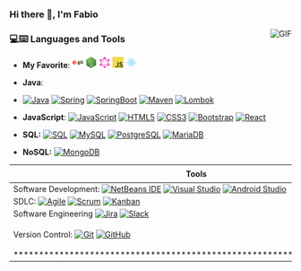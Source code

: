 ### Hi there 👋, I'm Fabio 
 <img align="right" alt="GIF" src="https://user-images.githubusercontent.com/55299077/112049828-e748da80-8b2e-11eb-866d-6fb23ea72864.png" />

 
### 💻:keyboard: Languages and Tools 

 - **My Favorite**:
<code><img height="20" src="https://raw.githubusercontent.com/github/explore/80688e429a7d4ef2fca1e82350fe8e3517d3494d/topics/git/git.png"></code>
<code><img height="20" src="https://raw.githubusercontent.com/github/explore/80688e429a7d4ef2fca1e82350fe8e3517d3494d/topics/nodejs/nodejs.png"></code>
<code><img height="20" src="https://raw.githubusercontent.com/github/explore/80688e429a7d4ef2fca1e82350fe8e3517d3494d/topics/graphql/graphql.png"></code>
<code><img height="20" src="https://raw.githubusercontent.com/github/explore/80688e429a7d4ef2fca1e82350fe8e3517d3494d/topics/javascript/javascript.png"></code>
<code><img height="20" src="https://raw.githubusercontent.com/github/explore/80688e429a7d4ef2fca1e82350fe8e3517d3494d/topics/react/react.png"></code>

  - **Java**: 
  -  [![Java](https://img.shields.io/badge/Java-orange?style=flat&logo=java&logoColor=white&link=https://github.com/farpires/practiceJavaJavascriptGo)](https://github.com/farpires/practiceJavaJavascriptGo) 
  [![Spring](https://img.shields.io/badge/-Spring-lightgray?style=flat&logo=spring&link=hhttps://github.com/farpires/practiceJavaJavascriptGo)](https://github.com/farpires/practiceJavaJavascriptGo) 
  [![SpringBoot](https://img.shields.io/badge/-Springboot-black?style=flat&logo=springboot&link=https://github.com/farpires/practiceJavaJavascriptGo)](https://github.com/farpires/practiceJavaJavascriptGo) 
  [![Maven](https://img.shields.io/badge/Maven-C71A36?style=flat&logo=apache-maven&link=https://github.com/farpires/practiceJavaJavascriptGo)](https://github.com/farpires/practiceJavaJavascriptGo) 
  [![Lombok](https://img.shields.io/badge/Lombok-02303A?style=flat&logo=lombok&link=https://github.com/farpires/practiceJavaJavascriptGo)](https://github.com/farpires/practiceJavaJavascriptGo) 

  - **JavaScript**: 
  [![JavaScript](https://img.shields.io/badge/-JavaScript-black?style=flat&logo=javascript&link=https://github.com/farpires/practiceJavaJavascriptGo)](https://github.com/farpires/practiceJavaJavascriptGo) 
  [![HTML5](https://img.shields.io/badge/-HTML5-E34F26?style=flat&logo=html5&logoColor=white&link=https://github.com/farpires/practiceJavaJavascriptGo)](https://github.com/farpires/practiceJavaJavascriptGo) 
  [![CSS3](https://img.shields.io/badge/-CSS3-1572B6?style=flat&logo=css3&link=https://github.com/farpires/practiceJavaJavascriptGo)](https://github.com/farpires/practiceJavaJavascriptGo) 
  [![Bootstrap](https://img.shields.io/badge/-Bootstrap-purple?style=flat&logo=bootstrap&link=https://github.com/farpires/practiceJavaJavascriptGo)](https://github.com/farpires/practiceJavaJavascriptGo) 
  [![React](https://img.shields.io/badge/-React-1572B6?style=flat&logo=react&link=https://github.com/farpires/practiceJavaJavascriptGo)](https://github.com/farpires/practiceJavaJavascriptGo) 
  - **SQL:**
  [![SQL](https://img.shields.io/badge/-SQL-orange?style=flat&logo=sql&link=https://github.com/farpires)](https://github.com/farpires)
  [![MySQL](https://img.shields.io/badge/-MySQL-lightgray?style=flat&logo=mysql&link=https://github.com/farpires)](https://github.com/farpires)
  [![PostgreSQL](https://img.shields.io/badge/-PostgreSQL-blue?style=flat&logo=postgresql&link=https://github.com/farpires)](https://github.com/farpires)
  [![MariaDB](https://img.shields.io/badge/-MariaDB-blue?style=flat&logo=mariadb&link=https://github.com/farpires)](https://github.com/farpires)
  
   - **NoSQL:**
  [![MongoDB](https://img.shields.io/badge/-MondoDB-green?style=flat&logo=mongodb&link=https://github.com/farpires)](https://github.com/farpires)


 Tools | 📫 How to reach me::
-------------------------------------------------- | ------------------------------------------------
Software Development: [![NetBeans IDE](https://img.shields.io/badge/-1B6AC6?style=flat&logo=Apache-NetBeans-IDE&logoColor=white&link=https://github.com/farpires)](https://github.com/farpires) [![Visual Studio](https://img.shields.io/badge/-007ACC?style=flat&logo=Visual-Studio-Code&logoColor=white&link=https://github.com/farpires)](https://github.com/farpires) [![Android Studio](https://img.shields.io/badge/-3DDC84?style=flat&logo=Android-Studio&logoColor=white&link=https://github.com/farpires)](https://github.com/farpires)|    Email :[arpirez.fabio@gmail.com](arpirez.fabio@gmail.com)
SDLC: [![Agile](https://img.shields.io/badge/Agile-blue?style=flat&logo=Agile&logoColor=white&link=https://github.com/farpires)](https://github.com/farpires) [![Scrum](https://img.shields.io/badge/Scrum-green?style=flat&logo=Scrum&logoColor=white&link=https://github.com/farpires)](https://github.com/farpires) [![Kanban](https://img.shields.io/badge/Kanban-red?style=flat&logo=Kanban&logoColor=white&link=https://github.com/farpires)](https://github.com/farpires)|    Linkedln : [@myLinkedln](https://www.linkedin.com/in/fa-arp-4b990061/)
Software Engineering [![Jira](https://img.shields.io/badge/-Jira-0052CC?style=flat&logo=jira&logoColor=white&link=https://github.com/farpires)](https://github.com/farpires) [![Slack](https://img.shields.io/badge/-Slack-red?style=flat&logo=slack&logoColor=white&link=https://github.com/farpires)](https://github.com/farpires)| Phone : [+543834912105 ](+543834912105)
Version Control: [![Git](https://img.shields.io/badge/-Git-black?style=flat&logo=git&link=https://github.com/farpires)](https://github.com/farpires)  [![GitHub](https://img.shields.io/badge/-GitHub-181717?style=flat&logo=github&link=https://github.com/farpires)](https://github.com/farpires)| <p align="center" height="20px" >***************</p>
************************************************************************ | ************************************************************************

<!--
**farpires/farpires** is a ✨ _special_ ✨ repository because its `README.md` (this file) appears on your GitHub profile.

Here are some ideas to get you started:

- 🔭 I’m currently working on ...
- 🌱 I’m currently learning ...
- 👯 I’m looking to collaborate on ...
- 🤔 I’m looking for help with ...
- 💬 Ask me about ...
- 📫 How to reach me: ...
- 😄 Pronouns: ...
- ⚡ Fun fact: ...
-->
